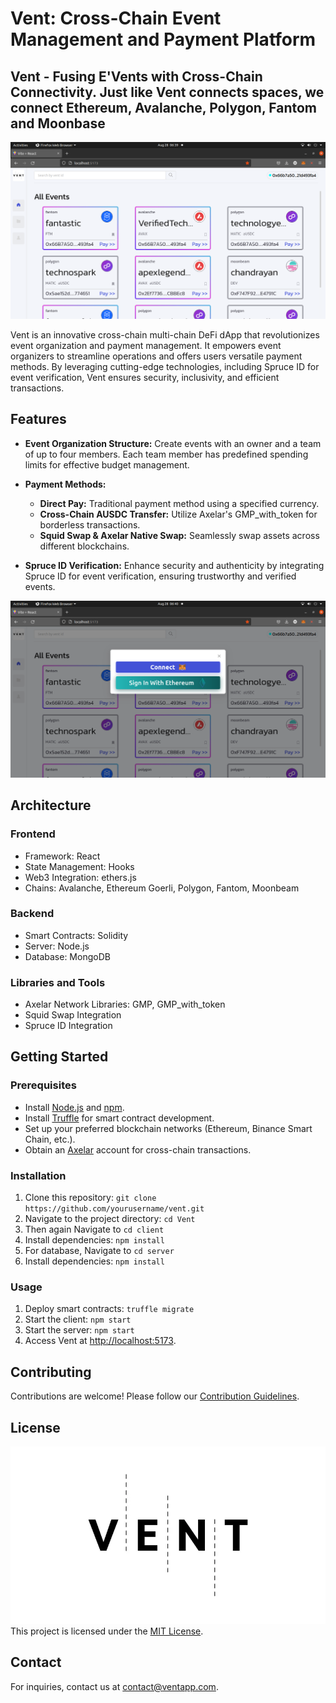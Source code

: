 # Vent: Cross-Chain Event Management and Payment Platform
## Vent - Fusing E'Vents with Cross-Chain Connectivity. Just like Vent connects spaces, we connect Ethereum, Avalanche, Polygon, Fantom and Moonbase
![Home](./images/vent01.png)

Vent is an innovative cross-chain multi-chain DeFi dApp that revolutionizes event organization and payment management. It empowers event organizers to streamline operations and offers users versatile payment methods. By leveraging cutting-edge technologies, including Spruce ID for event verification, Vent ensures security, inclusivity, and efficient transactions.

## Features

- **Event Organization Structure:** Create events with an owner and a team of up to four members. Each team member has predefined spending limits for effective budget management.

- **Payment Methods:**
  - **Direct Pay:** Traditional payment method using a specified currency.
  - **Cross-Chain AUSDC Transfer:** Utilize Axelar's GMP_with_token for borderless transactions.
  - **Squid Swap & Axelar Native Swap:** Seamlessly swap assets across different blockchains.

- **Spruce ID Verification:** Enhance security and authenticity by integrating Spruce ID for event verification, ensuring trustworthy and verified events.
  
![Spruce](./images/vent05.png)

## Architecture

### Frontend

- Framework: React
- State Management: Hooks
- Web3 Integration: ethers.js
- Chains: Avalanche, Ethereum Goerli, Polygon, Fantom, Moonbeam

### Backend

- Smart Contracts: Solidity
- Server: Node.js
- Database: MongoDB

### Libraries and Tools

- Axelar Network Libraries: GMP, GMP_with_token
- Squid Swap Integration
- Spruce ID Integration

## Getting Started

### Prerequisites

- Install [Node.js](https://nodejs.org/) and [npm](https://www.npmjs.com/).
- Install [Truffle](https://www.trufflesuite.com/truffle) for smart contract development.
- Set up your preferred blockchain networks (Ethereum, Binance Smart Chain, etc.).
- Obtain an [Axelar](https://axelar.network/) account for cross-chain transactions.

### Installation

1. Clone this repository: `git clone https://github.com/yourusername/vent.git`
2. Navigate to the project directory: `cd Vent`
3. Then again Navigate to `cd client`
4. Install dependencies: `npm install`
5. For database, Navigate to `cd server`
6. Install dependencies: `npm install`

### Usage

1. Deploy smart contracts: `truffle migrate`
2. Start the client: `npm start`
3. Start the server: `npm start`
4. Access Vent at [http://localhost:5173](http://localhost:5173).

## Contributing

Contributions are welcome! Please follow our [Contribution Guidelines](CONTRIBUTING.md).

## License
![Vent Logo](./images/logo.webp) 
This project is licensed under the [MIT License](LICENSE).

## Contact

For inquiries, contact us at contact@ventapp.com.
